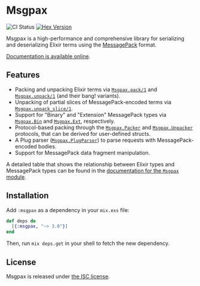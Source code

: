 # Msgpax

![CI Status](https://github.com/lexmag/msgpax/workflows/CI/badge.svg)
[![Hex Version](https://img.shields.io/hexpm/v/msgpax.svg)](https://hex.pm/packages/msgpax)

Msgpax is a high-performance and comprehensive library for serializing and deserializing Elixir terms using the [MessagePack](http://msgpack.org/) format.

[Documentation is available online][docs].

## Features

* Packing and unpacking Elixir terms via [`Msgpax.pack/1`][docs-msgpax-pack-1] and [`Msgpax.unpack/1`][docs-msgpax-unpack-1] (and their bang! variants).
* Unpacking of partial slices of MessagePack-encoded terms via [`Msgpax.unpack_slice/1`][docs-msgpax-unpack_slice-1].
* Support for "Binary" and "Extension" MessagePack types via [`Msgpax.Bin`][docs-msgpax-bin] and [`Msgpax.Ext`][docs-msgpax-ext], respectively.
* Protocol-based packing through the [`Msgpax.Packer`][docs-msgpax-packer] and [`Msgpax.Unpacker`][docs-msgpax-unpacker] protocols, that can be derived for user-defined structs.
* A Plug parser ([`Msgpax.PlugParser`][docs-msgpax-plug-parser]) to parse requests with MessagePack-encoded bodies.
* Support for MessagePack data fragment manipulation.

A detailed table that shows the relationship between Elixir types and MessagePack types can be found in the [documentation for the `Msgpax` module][docs-msgpax].

## Installation

Add `:msgpax` as a dependency in your `mix.exs` file:

```elixir
def deps do
  [{:msgpax, "~> 3.0"}]
end
```

Then, run `mix deps.get` in your shell to fetch the new dependency.

## License

Msgpax is released under [the ISC license](LICENSE).


[docs]: http://hexdocs.pm/msgpax
[docs-msgpax]: https://hexdocs.pm/msgpax/Msgpax.html
[docs-msgpax-pack-1]: http://hexdocs.pm/msgpax/Msgpax.html#pack/1
[docs-msgpax-unpack-1]: http://hexdocs.pm/msgpax/Msgpax.html#unpack/1
[docs-msgpax-unpack_slice-1]: http://hexdocs.pm/msgpax/Msgpax.html#unpack_slice/1
[docs-msgpax-packer]: http://hexdocs.pm/msgpax/Msgpax.Packer.html
[docs-msgpax-unpacker]: http://hexdocs.pm/msgpax/Msgpax.Unpacker.html
[docs-msgpax-bin]: http://hexdocs.pm/msgpax/Msgpax.Bin.html
[docs-msgpax-ext]: http://hexdocs.pm/msgpax/Msgpax.Ext.html
[docs-msgpax-plug-parser]: http://hexdocs.pm/msgpax/Msgpax.PlugParser.html
